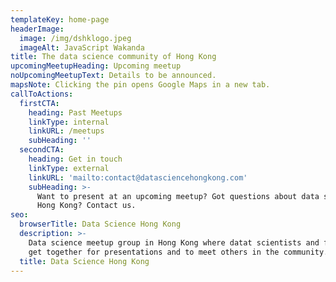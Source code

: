 ```yaml
---
templateKey: home-page
headerImage:
  image: /img/dshklogo.jpeg
  imageAlt: JavaScript Wakanda
title: The data science community of Hong Kong
upcomingMeetupHeading: Upcoming meetup
noUpcomingMeetupText: Details to be announced.
mapsNote: Clicking the pin opens Google Maps in a new tab.
callToActions:
  firstCTA:
    heading: Past Meetups
    linkType: internal
    linkURL: /meetups
    subHeading: ''
  secondCTA:
    heading: Get in touch
    linkType: external
    linkURL: 'mailto:contact@datasciencehongkong.com'
    subHeading: >-
      Want to present at an upcoming meetup? Got questions about data science in
      Hong Kong? Contact us.
seo:
  browserTitle: Data Science Hong Kong
  description: >-
    Data science meetup group in Hong Kong where datat scientists and friends
    get together for presentations and to meet others in the community.
  title: Data Science Hong Kong
---
```


